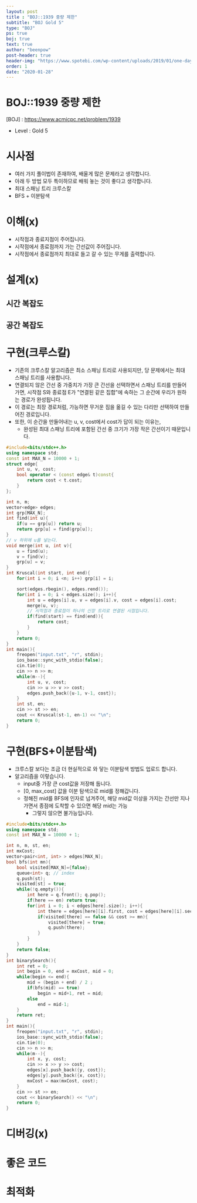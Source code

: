 ```yaml
---
layout: post
title : "BOJ::1939 중량 제한"
subtitle: "BOJ Gold 5"
type: "BOJ"
ps: true
boj: true
text: true
author: "beenpow"
post-header: true
header-img: "https://www.spotebi.com/wp-content/uploads/2019/01/one-day-day-one-workout-motivation-spotebi.jpg"
order: 1
date: "2020-01-28"
---
```


# BOJ::1939 중량 제한
[BOJ] : <https://www.acmicpc.net/problem/1939>
- Level : Gold 5

# 시사점
- 여러 가지 풀이법이 존재하여, 배울게 많은 문제라고 생각합니다.
- 아래 두 방법 모두 특이하므로 배워 놓는 것이 좋다고 생각합니다.
- 최대 스패닝 트리 크루스칼
- BFS + 이분탐색


# 이해(x)
- 시작점과 종료지점이 주어집니다.
- 시작점에서 종료점까지 가는 간선값이 주어집니다.
- 시작점에서 종료점까지 최대로 들고 갈 수 있는 무게를 출력합니다.



# 설계(x)

## 시간 복잡도

## 공간 복잡도

# 구현(크루스칼)

- 기존의 크루스칼 알고리즘은 최소 스패닝 트리로 사용되지만, 당 문제에서는 최대 스패닝 트리를
  사용합니다.
- 연결되지 않은 간선 중 가중치가 가장 큰 간선을 선택하면서 스패닝 트리를 만들어 가면, 시작점 S와
  종료점 E가 "연결된 같은 집합"에 속하는 그 순간에 우리가 원하는 경로가 완성됩니다.
- 이 경로는 최장 경로처럼, 가능하면 무거운 짐을 옮길 수 있는 다리만 선택하여 만들어진 경로입니다.
- 또한, 이 순간을 만들어내는 u, v, cost에서 cost가 답이 되는 이유는,
  - 완성된 최대 스패닝 트리에 포함된 간선 중 크기가 가장 작은 간선이기 때문입니다.

```cpp
#include<bits/stdc++.h>
using namespace std;
const int MAX_N = 10000 + 1;
struct edge{
    int u, v, cost;
    bool operator < (const edge& t)const{
        return cost < t.cost;
    }
};

int n, m;
vector<edge> edges;
int grp[MAX_N];
int find(int u){
    if(u == grp[u]) return u;
    return grp[u] = find(grp[u]);
}
// v 하위에 u를 넣는다.
void merge(int u, int v){
    u = find(u);
    v = find(v);
    grp[u] = v;
}
int Kruscal(int start, int end){
    for(int i = 0; i <n; i++) grp[i] = i;

    sort(edges.rbegin(), edges.rend());
    for(int i = 0; i < edges.size(); i++){
        int u = edges[i].u, v = edges[i].v, cost = edges[i].cost;
        merge(u, v);
        // 시작점과 종료점이 하나의 신장 트리로 연결된 시점입니다.
        if(find(start) == find(end)){
            return cost;
        }
    }
    return 0;
}
int main(){
    freopen("input.txt", "r", stdin);
    ios_base::sync_with_stdio(false);
    cin.tie(0);
    cin >> n >> m;
    while(m--){
        int u, v, cost;
        cin >> u >> v >> cost;
        edges.push_back({u-1, v-1, cost});
    }
    int st, en;
    cin >> st >> en;
    cout << Kruscal(st-1, en-1) << "\n";
    return 0;
}
```
# 구현(BFS+이분탐색)
- 크루스칼 보다는 조금 더 현실적으로 와 닿는 이분탐색 방법도 업로드 합니다.
- 알고리즘을 이렇습니다.
  - input중 가장 큰 cost값을 저장해 둡니다.
  - [0, max_cost] 값을 이분 탐색으로 mid를 정해갑니다.
  - 정해진 mid를 BFS에 인자로 넘겨주어, 해당 mid값 이상을 가지는 간선만 지나가면서 종점에 도착할 수
    있으면 해당 mid는 가능
    - 그렇지 않으면 불가능입니다.

```cpp
#include<bits/stdc++.h>
using namespace std;
const int MAX_N = 10000 + 1;

int n, m, st, en;
int mxCost;
vector<pair<int, int> > edges[MAX_N];
bool bfs(int mn){
    bool visited[MAX_N]={false};
    queue<int> q; // index
    q.push(st);
    visited[st] = true;
    while(!q.empty()){
        int here = q.front(); q.pop();
        if(here == en) return true;
        for(int i = 0; i < edges[here].size(); i++){
            int there = edges[here][i].first, cost = edges[here][i].second;
            if(visited[there] == false && cost >= mn){
                visited[there] = true;
                q.push(there);
            }
        }
    }
    return false;
}
int binarySearch(){
    int ret = 0;
    int begin = 0, end = mxCost, mid = 0;
    while(begin <= end){
        mid = (begin + end) / 2 ;
        if(bfs(mid) == true)
            begin = mid+1, ret = mid;
        else
            end = mid-1;
    }
    return ret;
}
int main(){
    freopen("input.txt", "r", stdin);
    ios_base::sync_with_stdio(false);
    cin.tie(0);
    cin >> n >> m;
    while(m--){
        int x, y, cost;
        cin >> x >> y >> cost;
        edges[x].push_back({y, cost});
        edges[y].push_back({x, cost});
        mxCost = max(mxCost, cost);
    }
    cin >> st >> en;
    cout << binarySearch() << "\n";
    return 0;
}
```

# 디버깅(x)

# 좋은 코드

# 최적화
